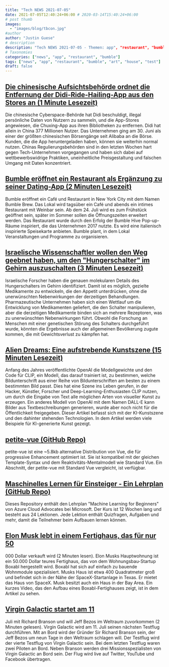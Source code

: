 ```yaml
---
title: "Tech NEWS 2021-07-05"
date: 2021-07-05T12:40:24+06:00 # 2020-03-14T15:40:24+06:00
# post thumb
images:
  - "images/blog/tbcon.jpg"
#author
author: "Justin Guese"
# description
description: "Tech NEWS 2021-07-05 - Themen: app", "restaurant", "bumble"
# Taxonomies
categories: ["news", "app", "restaurant", "bumble"]
tags: ["news", "app", "restaurant", "bumble", "art", "house", "test"]
draft: false
---
```


## [Die chinesische Aufsichtsbehörde ordnet die Entfernung der Didi-Ride-Hailing-App aus den Stores an (1 Minute Lesezeit)](https://www.theverge.com/2021/7/4/22562912/china-regulator-orders-didi-ride-hailing-app-removed)

 Die chinesische Cyberspace-Behörde hat Didi beschuldigt, illegal persönliche Daten von Nutzern zu sammeln, und die App-Stores angewiesen, die Chuxing-App aus ihren Bibliotheken zu entfernen. Didi hat allein in China 377 Millionen Nutzer. Das Unternehmen ging am 30. Juni als einer der größten chinesischen Börsengänge seit Alibaba an die Börse. Kunden, die die App heruntergeladen haben, können sie weiterhin normal nutzen. Chinas Regulierungsbehörden sind in den letzten Wochen hart gegen Tech-Unternehmen vorgegangen und haben sich dabei auf wettbewerbswidrige Praktiken, uneinheitliche Preisgestaltung und falschen Umgang mit Daten konzentriert.

## [Bumble eröffnet ein Restaurant als Ergänzung zu seiner Dating-App (2 Minuten Lesezeit)](https://www.today.com/tmrw/bumble-brew-new-restaurant-bumble-dating-app-t224312)

 Bumble eröffnet ein Café und Restaurant in New York City mit dem Namen Bumble Brew. Das Lokal wird tagsüber ein Café und abends ein intimes Restaurant mit Weinbar sein. Ab dem 24. Juli wird es zum Frühstück geöffnet sein, später im Sommer sollen die Öffnungszeiten erweitert werden. Das Restaurant wurde durch den Erfolg der Bumble Hive Pop-up-Räume inspiriert, die das Unternehmen 2017 nutzte. Es wird eine italienisch inspirierte Speisekarte anbieten. Bumble plant, in dem Lokal Veranstaltungen und Programme zu organisieren.

## [Israelische Wissenschaftler wollen den Weg geebnet haben, um den "Hungerschalter" im Gehirn auszuschalten (3 Minuten Lesezeit)](https://www.timesofisrael.com/israeli-scientists-say-theyve-paved-the-way-to-turn-off-brains-hunger-switch/)

 Israelische Forscher haben die genauen molekularen Details des Hungerschalters im Gehirn identifiziert. Damit ist es möglich, gezielte Medikamente zu entwickeln, die den Appetit unterdrücken, ohne die unerwünschten Nebenwirkungen der derzeitigen Behandlungen. Pharmazeutische Unternehmen haben sich einen Wettlauf um die Entwicklung von Medikamenten geliefert, die den Schalter manipulieren, aber die derzeitigen Medikamente binden sich an mehrere Rezeptoren, was zu unerwünschten Nebenwirkungen führt. Obwohl die Forschung an Menschen mit einer genetischen Störung des Schalters durchgeführt wurde, könnten die Ergebnisse auch der allgemeinen Bevölkerung zugute kommen, die mit Gewichtsverlust zu kämpfen hat.

## [Alien Dreams: Eine aufstrebende Kunstszene (15 Minuten Lesezeit)](https://ml.berkeley.edu/blog/posts/clip-art/)

 Anfang des Jahres veröffentlichte OpenAI die Modellgewichte und den Code für CLIP, ein Modell, das darauf trainiert ist, zu bestimmen, welche Bildunterschrift aus einer Reihe von Bildunterschriften am besten zu einem bestimmten Bild passt. Dies hat eine Szene ins Leben gerufen, in der Hacker, Künstler, Forscher und Deep-Learning-Enthusiasten CLIP nutzen, um durch die Eingabe von Text alle möglichen Arten von visueller Kunst zu erzeugen. Ein anderes Modell von OpenAI mit dem Namen DALL-E kann Bilder aus Textbeschreibungen generieren, wurde aber noch nicht für die Öffentlichkeit freigegeben. Dieser Artikel befasst sich mit der KI-Kunstszene und den dahinter stehenden Technologien. In dem Artikel werden viele Beispiele für KI-generierte Kunst gezeigt.

## [petite-vue (GitHub Repo)](https://github.com/vuejs/petite-vue)

 petite-vue ist eine ~5.8kb alternative Distribution von Vue, die für progressive Enhancement optimiert ist. Sie ist kompatibel mit der gleichen Template-Syntax und dem Reaktivitäts-Mentalmodell wie Standard Vue. Ein Abschnitt, der petite-vue mit Standard Vue vergleicht, ist verfügbar.

## [Maschinelles Lernen für Einsteiger - Ein Lehrplan (GitHub Repo)](https://github.com/microsoft/ML-For-Beginners)

 Dieses Repository enthält den Lehrplan "Machine Learning for Beginners" von Azure Cloud Advocates bei Microsoft. Der Kurs ist 12 Wochen lang und besteht aus 24 Lektionen. Jede Lektion enthält Quizfragen, Aufgaben und mehr, damit die Teilnehmer beim Aufbauen lernen können.

## [Elon Musk lebt in einem Fertighaus, das für nur 50](https://thehill.com/changing-america/resilience/smart-cities/561363-elon-musk-living-in-a-prefab-house-that-sells-for)

000 Dollar verkauft wird (2 Minuten lesen). Elon Musks Hauptwohnung ist ein 50.000 Dollar teures Fertighaus, das von dem Wohnungsbau-Startup Boxabl hergestellt wird. Boxabl hat sich auf einfach zu bauende Wohnmodule spezialisiert. Musks Haus ist etwa 400 Quadratmeter groß und befindet sich in der Nähe der SpaceX-Startanlage in Texas. Er mietet das Haus von SpaceX. Musk besitzt auch ein Haus in der Bay Area. Ein kurzes Video, das den Aufbau eines Boxabl-Fertighauses zeigt, ist in dem Artikel zu sehen.

## [Virgin Galactic startet am 11](https://www.cnbc.com/2021/07/01/virgin-galactic-to-launch-richard-branson-on-july-11-aiming-to-beat-jeff-bezos-to-space.html)

 Juli mit Richard Branson und will Jeff Bezos im Weltraum zuvorkommen (2 Minuten gelesen). Virgin Galactic wird am 11. Juli seinen nächsten Testflug durchführen. Mit an Bord wird der Gründer Sir Richard Branson sein, der Jeff Bezos um neun Tage in den Weltraum schlagen will. Der Testflug wird der vierte Testflug von Virgin Galactic sein. Bei dem letzten Testflug waren zwei Piloten an Bord. Neben Branson werden drei Missionsspezialisten von Virgin Galactic an Bord sein. Der Flug wird live auf Twitter, YouTube und Facebook übertragen.

